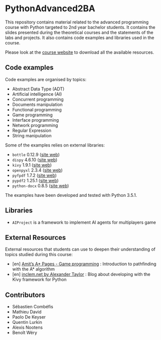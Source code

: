 # PythonAdvanced2BA

This repository contains material related to the advanced programming course with Python targeted to 2nd year bachelor students. It contains the slides presented during the theoretical courses and the statements of the labs and projects. It also contains code examples and libraries used in the course.

Please look at the [course website](http://ecam-brussels.github.io/PythonAdvanced2BA/) to download all the available resources.

## Code examples

Code examples are organised by topics:

- Abstract Data Type (ADT)
- Artificial intelligence (AI)
- Concurrent programming
- Documents manipulation
- Functional programming
- Game programming
- Interface programming
- Network programming
- Regular Expression
- String manipulation

Some of the examples relies on external libraries:

- `bottle` 0.12.9 ([site web](http://www.bottlepy.org))
- `dispy` 4.6.10 ([site web](http://dispy.sourceforge.net))
- `kivy` 1.9.1 ([site web](https://kivy.org))
- `openpyxl` 2.3.4 ([site web](https://openpyxl.readthedocs.org))
- `pyfpdf` 1.7.2 ([site web](https://pyfpdf.readthedocs.org))
- `pypdf2` 1.25.1 ([site web](https://pythonhosted.org/PyPDF2))
- `python-docx` 0.8.5 ([site web](https://python-docx.readthedocs.org))

The examples have been developed and tested with Python 3.5.1.

## Libraries

- `AIProject` is a framework to implement AI agents for multiplayers game

## External Resources

External resources that students can use to deepen their understanding of topics studied during this course:

- [en] [Amit’s A* Pages - Game programming](http://theory.stanford.edu/~amitp/GameProgramming/AStarComparison.html) : Introduction to pathfinding with the A* algorithm
- [en] [inclem.net by Alexander Taylor](http://inclem.net) : Blog about developing with the Kivy framework for Python

## Contributors

- Sébastien Combéfis
- Mathieu David
- Paolo De Keyser
- Quentin Lurkin
- Alexis Nootens
- Benoît Wéry